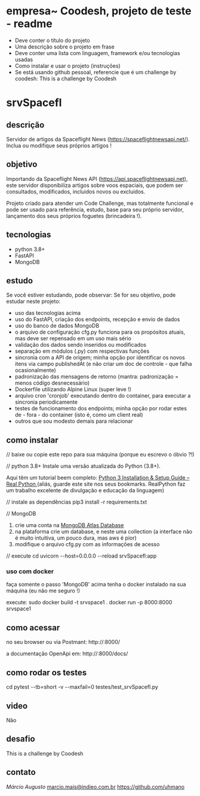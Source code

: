 empresa~ Coodesh, projeto de teste - readme
====

* Deve conter o título do projeto
* Uma descrição sobre o projeto em frase
* Deve conter uma lista com linguagem, framework e/ou tecnologias usadas
* Como instalar e usar o projeto (instruções)
* Se está usando github pessoal, referencie que é um challenge by coodesh:
	This is a challenge by Coodesh


# srvSpacefl


## descrição
Servidor de artigos da Spaceflight News (https://spaceflightnewsapi.net/).
Inclua ou modifique seus próprios artigos !


## objetivo
Importando da Spaceflight News API (https://api.spaceflightnewsapi.net), este servidor disponibiliza artigos sobre voos espaciais, que podem ser consultados, modificados, incluidos novos ou excluídos.

Projeto criado para atender um Code Challenge, mas totalmente funcional e pode ser usado para referência, estudo, base para seu próprio servidor, lançamento dos seus próprios foguetes (brincadeira !).


## tecnologias
* python 3.8+
* FastAPI
* MongoDB


## estudo
Se você estiver estudando, pode observar:
Se for seu objetivo, pode estudar neste projeto:
* uso das tecnologias acima
* uso do FastAPI, criação dos endpoints, recepção e envio de dados
* uso do banco de dados MongoDB
* o arquivo de configuração cfg.py funciona para os propósitos atuais, mas deve ser repensado em um uso mais sério
* validação dos dados sendo inseridos ou modificados
* separação em módulos (.py) com respectivas funções
* sincronia com a API de origem; minha opção por identificar os novos itens via campo publishedAt (e não criar um doc de controle - que falha ocasionalmente)
* padronização das mensagens de retorno (mantra: padronização = menos código desnecessário)
* Dockerfile utilizando Alpine Linux (super leve !)
* arquivo cron 'cronjob' executando dentro do container, para executar a sincronia periodicamente
* testes de funcionamento dos endpoints; minha opção por rodar estes de - fora - do container (isto é, como um client real)
* outros que sou modesto demais para relacionar


## como instalar
// baixe ou copie este repo para sua máquina
(porque eu escrevo o óbvio ?!)

// python 3.8+
Instale uma versão atualizada do Python (3.8+). 

Aqui têm um tutorial beem completo: [ Python 3 Installation & Setup Guide – Real Python ](https://realpython.com/installing-python/)
(aliás, guarde este site nos seus bookmarks. RealPython faz um trabalho excelente de divulgação e educação da linguagem)

// instale as dependências
pip3 install -r requirements.txt

// MongoDB
1. crie uma conta na [ MongoDB Atlas Database ](https://www.mongodb.com/atlas/database)
2. na plataforma crie um database, e neste uma collection (a interface não é muito intuitiva, um pouco dura, mas aws é pior)
3. modifique o arquivo cfg.py com as informações de acesso

// execute
cd <pasta onde baixou o projeto>
uvicorn --host=0.0.0.0 --reload srvSpacefl:app

### uso com docker
faça somente o passo 'MongoDB' acima
tenha o docker instalado na sua máquina (eu não me seguro !)

execute:
sudo docker build -t srvspace1 .
docker run -p 8000:8000 srvspace1


## como acessar
no seu browser ou via Postmant:
http://<IP>:8000/

a documentação OpenApi em:
http://<IP>:8000/docs/


## como rodar os testes
cd <pasta onde baixou o projeto>
pytest --tb=short -v --maxfail=0 testes/test_srvSpacefl.py


## video
Não


## desafio
This is a challenge by Coodesh


## contato
_Márcio Augusto_
marcio.mais@indieo.com.br
https://github.com/uhmano
